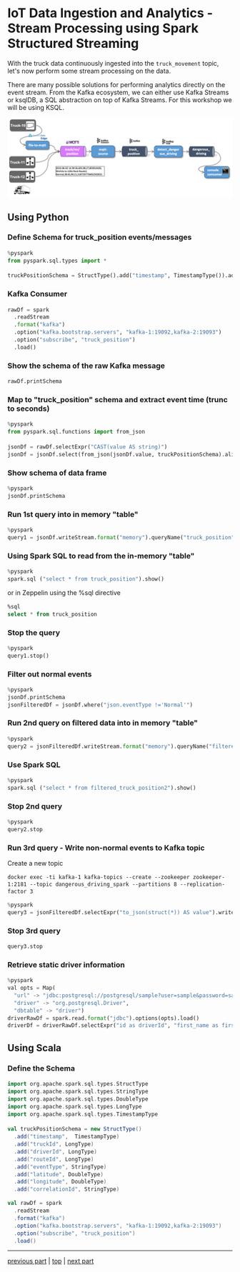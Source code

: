 # IoT Data Ingestion and Analytics - Stream Processing using Spark Structured Streaming

With the truck data continuously ingested into the `truck_movement` topic, let's now perform some stream processing on the data.
 
There are many possible solutions for performing analytics directly on the event stream. From the Kafka ecosystem, we can either use Kafka Streams or ksqlDB, a SQL abstraction on top of Kafka Streams. For this workshop we will be using KSQL. 

![Alt Image Text](./images/stream-processing-with-spark-overview.png "Schema Registry UI")

## Using Python

### Define Schema for truck_position events/messages

```python
%pyspark
from pyspark.sql.types import *

truckPositionSchema = StructType().add("timestamp", TimestampType()).add("truckId",LongType()).add("driverId", LongType()).add("routeId", LongType()).add("eventType", StringType()).add("latitude", DoubleType()).add("longitude", DoubleType()).add("correlationId", StringType()) 
```

### Kafka Consumer

```python
rawDf = spark
  .readStream
  .format("kafka")
  .option("kafka.bootstrap.servers", "kafka-1:19092,kafka-2:19093")
  .option("subscribe", "truck_position")
  .load()
```

### Show the schema of the raw Kafka message

```python
rawDf.printSchema
```

### Map to "truck_position" schema and extract event time (trunc to seconds)  
```python
%pyspark
from pyspark.sql.functions import from_json

jsonDf = rawDf.selectExpr("CAST(value AS string)")
jsonDf = jsonDf.select(from_json(jsonDf.value, truckPositionSchema).alias("json")).selectExpr("json.*", "cast(cast (json.timestamp as double) / 1000 as timestamp) as eventTime")
```

### Show schema of data frame 
```python
%pyspark
jsonDf.printSchema
```

### Run 1st query into in memory "table"

```python
%pyspark
query1 = jsonDf.writeStream.format("memory").queryName("truck_position").start()
```

### Using Spark SQL to read from the in-memory "table"

```python
%pyspark
spark.sql ("select * from truck_position").show()
```

or in Zeppelin using the %sql directive

```sql
%sql
select * from truck_position

```

### Stop the query

```python
%pyspark
query1.stop()
```

### Filter out normal events

```python
%pyspark
jsonDf.printSchema
jsonFilteredDf = jsonDf.where("json.eventType !='Normal'")
```

### Run 2nd query on filtered data into in memory "table"

```python
%pyspark
query2 = jsonFilteredDf.writeStream.format("memory").queryName("filtered_truck_position").start()
```

### Use Spark SQL

```python
%pyspark
spark.sql ("select * from filtered_truck_position2").show()  
```

### Stop 2nd query

```python
%pyspark
query2.stop
```

### Run 3rd query - Write non-normal events to Kafka topic

Create a new topic

```
docker exec -ti kafka-1 kafka-topics --create --zookeeper zookeeper-1:2181 --topic dangerous_driving_spark --partitions 8 --replication-factor 3
```

```python
%pyspark
query3 = jsonFilteredDf.selectExpr("to_json(struct(*)) AS value").writeStream.format("kafka").option("kafka.bootstrap.servers", "kafka-1:19092").option("topic","dangerous_driving_spark").option("checkpointLocation", "/tmp").start()    
```

### Stop 3rd query

```python
query3.stop
```

### Retrieve static driver information

```python
%pyspark
val opts = Map(
  "url" -> "jdbc:postgresql://postgresql/sample?user=sample&password=sample",
  "driver" -> "org.postgresql.Driver",
  "dbtable" -> "driver")
driverRawDf = spark.read.format("jdbc").options(opts).load()  
driverDf = driverRawDf.selectExpr("id as driverId", "first_name as firstName", "last_name as lastName")
```


## Using Scala

### Define the Schema

```scala
import org.apache.spark.sql.types.StructType
import org.apache.spark.sql.types.StringType
import org.apache.spark.sql.types.DoubleType
import org.apache.spark.sql.types.LongType
import org.apache.spark.sql.types.TimestampType

val truckPositionSchema = new StructType() 
  .add("timestamp",  TimestampType) 
  .add("truckId", LongType) 
  .add("driverId", LongType) 
  .add("routeId", LongType) 
  .add("eventType", StringType) 
  .add("latitude", DoubleType) 
  .add("longitude", DoubleType) 
  .add("correlationId", StringType) 
```

```scala
val rawDf = spark
  .readStream
  .format("kafka")
  .option("kafka.bootstrap.servers", "kafka-1:19092,kafka-2:19093")
  .option("subscribe", "truck_position")
  .load()
```


----

[previous part](../05b-iot-data-ingestion-mqtt-to-kafka/README.md)	| 	[top](../05-iot-data-ingestion-and-analytics/README.md) 	| 	[next part](../05d-static-data-ingestion/README.md)
